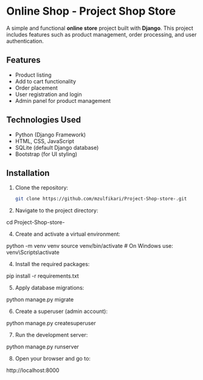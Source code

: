 # Online Shop - Project Shop Store

A simple and functional **online store** project built with **Django**. This project includes features such as product management, order processing, and user authentication.

## Features

- Product listing
- Add to cart functionality
- Order placement
- User registration and login
- Admin panel for product management

## Technologies Used

- Python (Django Framework)
- HTML, CSS, JavaScript
- SQLite (default Django database)
- Bootstrap (for UI styling)

## Installation

1. Clone the repository:
   ```bash
   git clone https://github.com/mzulfikari/Project-Shop-store-.git

2. Navigate to the project directory:
   
cd Project-Shop-store-


4. Create and activate a virtual environment:

python -m venv venv
source venv/bin/activate   # On Windows use: venv\Scripts\activate


4. Install the required packages:

pip install -r requirements.txt


5. Apply database migrations:

python manage.py migrate


6. Create a superuser (admin account):

python manage.py createsuperuser


7. Run the development server:

python manage.py runserver


8. Open your browser and go to:

http://localhost:8000
